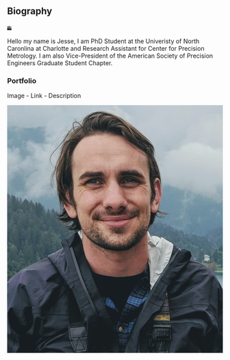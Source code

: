 ## Biography

<img src="Headshot_Italy.jpg" alt="Headshot" style="height: 10px; width:10px;"/>

Hello my name is Jesse, I am PhD Student at the Univeristy of North Caronlina at Charlotte and Research Assistant for Center for Precision Metrology. I am also Vice-President of the American Society of Precision Engineers Graduate Student Chapter. 


### Portfolio

Image - Link - Description




<!--
A div with an id of 'slideshow' contains five images, the first of which is shown and the others are hidden using a display style of none. Using Javascript, create a simple slideshow that cycles through the images, displaying each image for three seconds at a time, looping back to the first image when the end is reached. You cannot use jQuery or any other library.
-->
<html>
<body>
<div id="slideshow">
	<img src="Headshot_Italy.jpg">
	<img src="Headshot_Italy.jpg" style="display: none">
	<img src="Headshot_Italy.jpg" style="display: none">
	<img src="Headshot_Italy.jpg" style="display: none">
	<img src="Headshot_Italy.jpg" style="display: none">
</div>
<script>
var slideshow = document.getElementById('slideshow');
var slides = slideshow.getElementsByTagName('img');
var idx = 0;
function changeSlide() {
	slides[idx].style.display = 'none';
	idx = (idx + 1) % slides.length;
	slides[idx].style.display = 'block';
}
setInterval(changeSlide, 3000);
</script>
</body>
</html>









































<!--

ALL OF THIS IS COMMENTED OUT!!!


### Markdown

Markdown is a lightweight and easy-to-use syntax for styling your writing. It includes conventions for

```markdown
Syntax highlighted code block

# Header 1
## Header 2
### Header 3

- Bulleted
- List

1. Numbered
2. List

**Bold** and _Italic_ and `Code` text

[Link](url) and ![Image](src)

```


For more details see [GitHub Flavored Markdown](https://guides.github.com/features/mastering-markdown/).

### Jekyll Themes

Your Pages site will use the layout and styles from the Jekyll theme you have selected in your [repository settings](https://github.com/Jesse-Redford/Jesse-Redford.github.io/settings/pages). The name of this theme is saved in the Jekyll `_config.yml` configuration file.

### Support or Contact

Having trouble with Pages? Check out our [documentation](https://docs.github.com/categories/github-pages-basics/) or [contact support](https://support.github.com/contact) and we’ll help you sort it out.

-->
